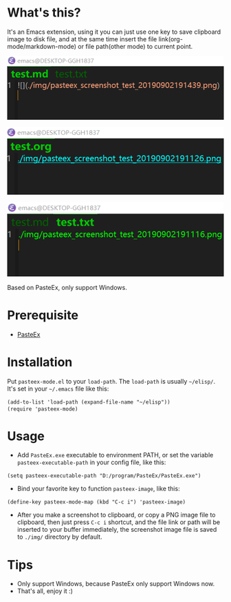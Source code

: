 # What's this?
It's an Emacs extension, using it you can just use one key to save clipboard image to disk file, and at the same time insert the file link(org-mode/markdown-mode) or file path(other mode) to current point.

![](./img/pasteex_screenshot_README_20190902191736.png)

![](./img/pasteex_screenshot_README_20190902191801.png)

![](./img/pasteex_screenshot_README_20190902191656.png)

Based on PasteEx, only support Windows.

# Prerequisite
- [PasteEx](https://github.com/huiyadanli/PasteEx/releases)

# Installation
Put `pasteex-mode.el` to your `load-path`. The `load-path` is usually `~/elisp/`. It's set in your `~/.emacs` file like this:

```emacs-lisp
(add-to-list 'load-path (expand-file-name "~/elisp"))
(require 'pasteex-mode)
```

# Usage
- Add `PasteEx.exe` executable to environment PATH, or set the variable `pasteex-executable-path` in your config file, like this:

```emacs-lisp
(setq pasteex-executable-path "D:/program/PasteEx/PasteEx.exe")
```

- Bind your favorite key to function `pasteex-image`, like this:

```emacs-lisp
(define-key pasteex-mode-map (kbd "C-c i") 'pasteex-image)
```

- After you make a screenshot to clipboard, or copy a PNG image file to clipboard, then just press `C-c i` shortcut, and the file link or path will be inserted to your buffer immediately, the screenshot image file is saved to `./img/` directory by default. 

# Tips
- Only support Windows, because PasteEx only support Windows now.
- That's all, enjoy it :)
